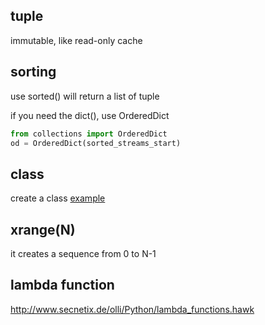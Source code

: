 ## tuple
immutable, like read-only cache

## sorting
use sorted() will return a list of tuple

if you need the dict(), use OrderedDict
```python
from collections import OrderedDict
od = OrderedDict(sorted_streams_start)
```
## class
create a class [example](https://en.wikibooks.org/wiki/A_Beginner's_Python_Tutorial/Classes)


## xrange(N)
it creates a sequence from 0 to N-1

## lambda function
http://www.secnetix.de/olli/Python/lambda_functions.hawk

